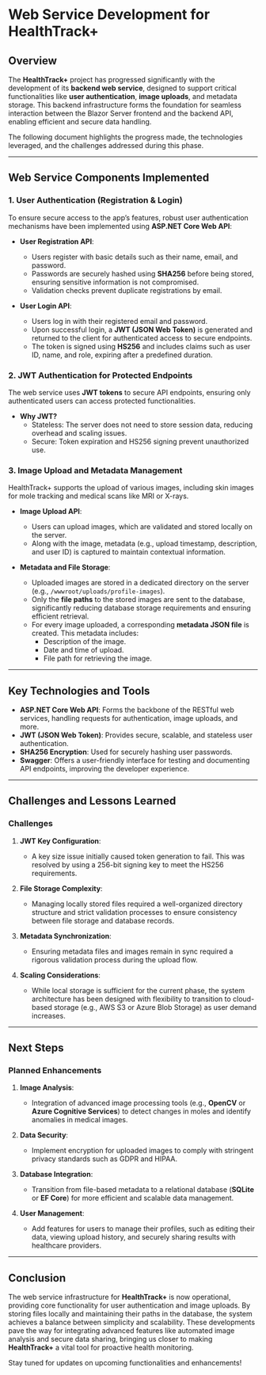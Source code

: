 # Web Service Development for HealthTrack+

## Overview
The **HealthTrack+** project has progressed significantly with the development of its **backend web service**, designed to support critical functionalities like **user authentication**, **image uploads**, and metadata storage. This backend infrastructure forms the foundation for seamless interaction between the Blazor Server frontend and the backend API, enabling efficient and secure data handling.

The following document highlights the progress made, the technologies leveraged, and the challenges addressed during this phase.

---

## Web Service Components Implemented

### 1. **User Authentication (Registration & Login)**

To ensure secure access to the app’s features, robust user authentication mechanisms have been implemented using **ASP.NET Core Web API**:

- **User Registration API**:
  - Users register with basic details such as their name, email, and password.
  - Passwords are securely hashed using **SHA256** before being stored, ensuring sensitive information is not compromised.
  - Validation checks prevent duplicate registrations by email.

- **User Login API**:
  - Users log in with their registered email and password.
  - Upon successful login, a **JWT (JSON Web Token)** is generated and returned to the client for authenticated access to secure endpoints.
  - The token is signed using **HS256** and includes claims such as user ID, name, and role, expiring after a predefined duration.

### 2. **JWT Authentication for Protected Endpoints**

The web service uses **JWT tokens** to secure API endpoints, ensuring only authenticated users can access protected functionalities.

- **Why JWT?**
  - Stateless: The server does not need to store session data, reducing overhead and scaling issues.
  - Secure: Token expiration and HS256 signing prevent unauthorized use.

### 3. **Image Upload and Metadata Management**

HealthTrack+ supports the upload of various images, including skin images for mole tracking and medical scans like MRI or X-rays.

- **Image Upload API**:
  - Users can upload images, which are validated and stored locally on the server.
  - Along with the image, metadata (e.g., upload timestamp, description, and user ID) is captured to maintain contextual information.

- **Metadata and File Storage**:
  - Uploaded images are stored in a dedicated directory on the server (e.g., `/wwwroot/uploads/profile-images`).
  - Only the **file paths** to the stored images are sent to the database, significantly reducing database storage requirements and ensuring efficient retrieval.
  - For every image uploaded, a corresponding **metadata JSON file** is created. This metadata includes:
    - Description of the image.
    - Date and time of upload.
    - File path for retrieving the image.

---

## Key Technologies and Tools

- **ASP.NET Core Web API**: Forms the backbone of the RESTful web services, handling requests for authentication, image uploads, and more.
- **JWT (JSON Web Token)**: Provides secure, scalable, and stateless user authentication.
- **SHA256 Encryption**: Used for securely hashing user passwords.
- **Swagger**: Offers a user-friendly interface for testing and documenting API endpoints, improving the developer experience.

---

## Challenges and Lessons Learned

### Challenges
1. **JWT Key Configuration**:
   - A key size issue initially caused token generation to fail. This was resolved by using a 256-bit signing key to meet the HS256 requirements.

2. **File Storage Complexity**:
   - Managing locally stored files required a well-organized directory structure and strict validation processes to ensure consistency between file storage and database records.

3. **Metadata Synchronization**:
   - Ensuring metadata files and images remain in sync required a rigorous validation process during the upload flow.

4. **Scaling Considerations**:
   - While local storage is sufficient for the current phase, the system architecture has been designed with flexibility to transition to cloud-based storage (e.g., AWS S3 or Azure Blob Storage) as user demand increases.

---

## Next Steps

### Planned Enhancements
1. **Image Analysis**:
   - Integration of advanced image processing tools (e.g., **OpenCV** or **Azure Cognitive Services**) to detect changes in moles and identify anomalies in medical images.

2. **Data Security**:
   - Implement encryption for uploaded images to comply with stringent privacy standards such as GDPR and HIPAA.

3. **Database Integration**:
   - Transition from file-based metadata to a relational database (**SQLite** or **EF Core**) for more efficient and scalable data management.

4. **User Management**:
   - Add features for users to manage their profiles, such as editing their data, viewing upload history, and securely sharing results with healthcare providers.

---

## Conclusion

The web service infrastructure for **HealthTrack+** is now operational, providing core functionality for user authentication and image uploads. By storing files locally and maintaining their paths in the database, the system achieves a balance between simplicity and scalability. These developments pave the way for integrating advanced features like automated image analysis and secure data sharing, bringing us closer to making **HealthTrack+** a vital tool for proactive health monitoring.

Stay tuned for updates on upcoming functionalities and enhancements!
